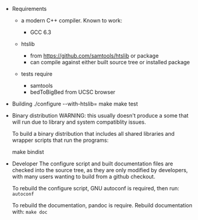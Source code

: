 

- Requirements
  - a modern C++ compiler.  Known to work:
    - GCC 6.3
  
  - htslib
    - from https://github.com/samtools/htslib or package
    - can compile against either built source tree or installed package
  - tests require
    - samtools
    - bedToBigBed from UCSC browser

- Building
  ./configure --with-htslib=<htsdir>
  make
  make test

- Binary distribution
  WARNING: this usually doesn't produce a some that will run due to library
  and system compatiblity issues.
  
  To build a binary distribution that includes all shared libraries and wrapper
  scripts that run the programs:

    make bindist
  
- Developer
  The configure script and built documentation files are checked into the source tree,
  as they are only modified by developers, with many users wanting to build from a
  github checkout.  
  
  To rebuild the configure script, GNU autoconf is required, then run:
     `autoconf`
     
  To rebuild the documentation, pandoc is require.  Rebuild documentation
  with:
      `make doc`
